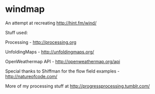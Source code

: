 # windmap

An attempt at recreating http://hint.fm/wind/

Stuff used:

Processing - http://processing.org

UnfoldingMaps - http://unfoldingmaps.org/

OpenWeathermap API - http://openweathermap.org/api

Special thanks to Shiffman for the flow field examples - http://natureofcode.com/

More of my processing stuff at http://progressprocessing.tumblr.com/

